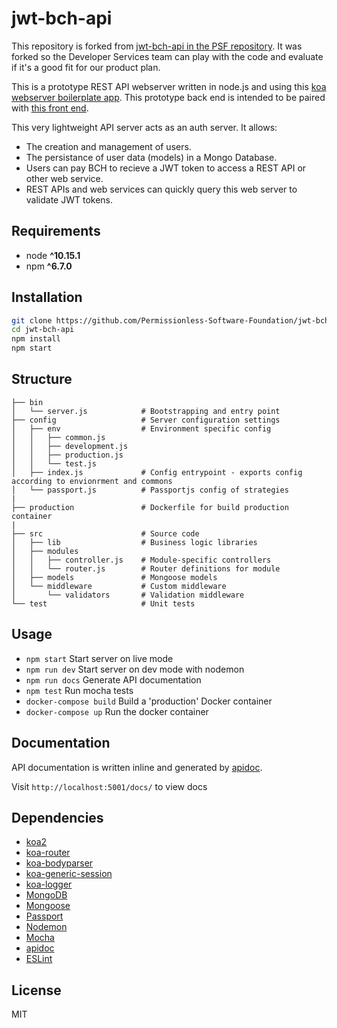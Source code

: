 
# jwt-bch-api

This repository is forked from [jwt-bch-api in the PSF repository](https://github.com/Permissionless-Software-Foundation/jwt-bch-api). It was forked so the Developer Services team can play with the code and evaluate if it's a good fit for our product plan.


This is a prototype REST API webserver written in node.js and using this
[koa webserver boilerplate app](https://github.com/christroutner/koa-api-boilerplate).
This prototype back end is intended to be paired with
[this front end](https://github.com/Permissionless-Software-Foundation/jwt-bch-frontend).

This very lightweight API server acts as an auth server. It allows:
- The creation and management of users.
- The persistance of user data (models) in a Mongo Database.
- Users can pay BCH to recieve a JWT token to access a REST API or other web service.
- REST APIs and web services can quickly query this web server to validate JWT tokens.



## Requirements
* node __^10.15.1__
* npm __^6.7.0__

## Installation
```bash
git clone https://github.com/Permissionless-Software-Foundation/jwt-bch-api
cd jwt-bch-api
npm install
npm start
```

## Structure
```
├── bin
│   └── server.js            # Bootstrapping and entry point
├── config                   # Server configuration settings
│   ├── env                  # Environment specific config
│   │   ├── common.js
│   │   ├── development.js
│   │   ├── production.js
│   │   └── test.js
│   ├── index.js             # Config entrypoint - exports config according to envionrment and commons
│   └── passport.js          # Passportjs config of strategies
|
├── production               # Dockerfile for build production container
|
├── src                      # Source code
│   ├── lib                  # Business logic libraries
│   ├── modules
│   │   ├── controller.js    # Module-specific controllers
│   │   └── router.js        # Router definitions for module
│   ├── models               # Mongoose models
│   └── middleware           # Custom middleware
│       └── validators       # Validation middleware
└── test                     # Unit tests
```

## Usage
* `npm start` Start server on live mode
* `npm run dev` Start server on dev mode with nodemon
* `npm run docs` Generate API documentation
* `npm test` Run mocha tests
* `docker-compose build` Build a 'production' Docker container
* `docker-compose up` Run the docker container

## Documentation
API documentation is written inline and generated by [apidoc](http://apidocjs.com/).

Visit `http://localhost:5001/docs/` to view docs


## Dependencies
* [koa2](https://github.com/koajs/koa/tree/v2.x)
* [koa-router](https://github.com/alexmingoia/koa-router)
* [koa-bodyparser](https://github.com/koajs/bodyparser)
* [koa-generic-session](https://github.com/koajs/generic-session)
* [koa-logger](https://github.com/koajs/logger)
* [MongoDB](http://mongodb.org/)
* [Mongoose](http://mongoosejs.com/)
* [Passport](http://passportjs.org/)
* [Nodemon](http://nodemon.io/)
* [Mocha](https://mochajs.org/)
* [apidoc](http://apidocjs.com/)
* [ESLint](http://eslint.org/)


## License
MIT

